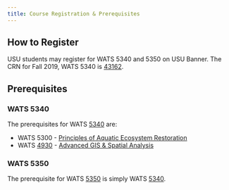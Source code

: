 ```yaml
---
title: Course Registration & Prerequisites
---
```


## How to Register

USU students may register for WATS 5340 and 5350 on USU Banner. The CRN for Fall 2019, WATS 5340 is [43162](https://ssb.banner.usu.edu/zprod/bwckschd.p_disp_detail_sched?term_in=201940&crn_in=43162).

## Prerequisites

### WATS 5340

The prerequisites for WATS [5340](http://catalog.usu.edu/preview_course_nopop.php?catoid=12&coid=137186) are:
* WATS 5300 - [Principles of Aquatic Ecosystem Restoration](http://catalog.usu.edu/preview_course_nopop.php?catoid=12&coid=128841)
* WATS [4930](http://catalog.usu.edu/preview_course_nopop.php?catoid=12&coid=92748) - [Advanced GIS & Spatial Analysis](http://gis.joewheaton.org)

### WATS 5350
The prerequisite for WATS [5350](http://catalog.usu.edu/preview_course_nopop.php?catoid=12&coid=137187) is simply WATS  [5340](http://catalog.usu.edu/preview_course_nopop.php?catoid=12&coid=137186).
